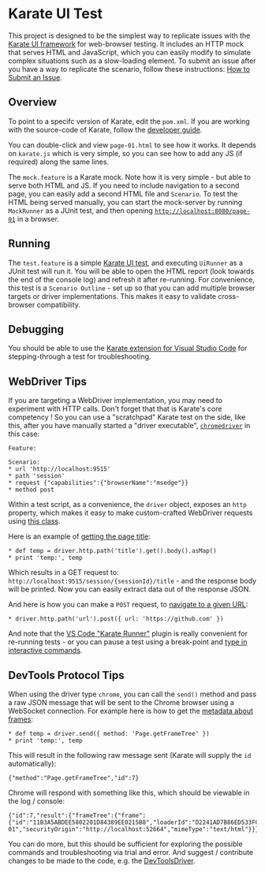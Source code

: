 # Karate UI Test
This project is designed to be the simplest way to replicate issues with the [Karate UI framework](https://github.com/intuit/karate/tree/master/karate-core) for web-browser testing. It includes an HTTP mock that serves HTML and JavaScript, which you can easily modify to simulate complex situations such as a slow-loading element. To submit an issue after you have a way to replicate the scenario, follow these instructions: [How to Submit an Issue](https://github.com/intuit/karate/wiki/How-to-Submit-an-Issue).

## Overview
To point to a specifc version of Karate, edit the `pom.xml`. If you are working with the source-code of Karate, follow the [developer guide](https://github.com/intuit/karate/wiki/Developer-Guide).

You can double-click and view `page-01.html` to see how it works. It depends on `karate.js` which is very simple, so you can see how to add any JS (if required) along the same lines.

The `mock.feature` is a Karate mock. Note how it is very simple - but able to serve both HTML and JS. If you need to include navigation to a second page, you can easily add a second HTML file and `Scenario`. To test the HTML being served manually, you can start the mock-server by running `MockRunner` as a JUnit test, and then opening [`http://localhost:8080/page-01`](http://localhost:8080/page-01) in a browser.

## Running
The `test.feature` is a simple [Karate UI test](https://github.com/intuit/karate/tree/master/karate-core), and executing `UiRunner` as a JUnit test will run it. You will be able to open the HTML report (look towards the end of the console log) and refresh it after re-running. For convenience, this test is a `Scenario Outline` - set up so that you can add multiple browser targets or driver implementations. This makes it easy to validate cross-browser compatibility.

## Debugging
You should be able to use the [Karate extension for Visual Studio Code](https://github.com/intuit/karate/wiki/IDE-Support#vs-code-karate-plugin) for stepping-through a test for troubleshooting.

## WebDriver Tips
If you are targeting a WebDriver implementation, you may need to experiment with HTTP calls. Don't forget that that is Karate's core competency ! So you can use a "scratchpad" Karate test on the side, like this, after you have manually started a "driver executable", [`chromedriver`](https://chromedriver.chromium.org) in this case:

```cucumber
Feature:

Scenario:
* url 'http://localhost:9515'
* path 'session'
* request {"capabilities":{"browserName":"msedge"}}
* method post
```

Within a test script, as a convenience, the `driver` object, exposes an `http` property, which makes it easy to make custom-crafted WebDriver requests using [this class](../../karate-core/src/main/java/com/intuit/karate/Http.java).

Here is an example of [getting the page title](https://w3c.github.io/webdriver/#get-title):

```cucumber
* def temp = driver.http.path('title').get().body().asMap()
* print 'temp:', temp
```

Which results in a GET request to: `http://localhost:9515/session/{sessionId}/title` - and the response body will be printed. Now you can easily extract data out of the response JSON.

And here is how you can make a `POST` request, to [navigate to a given URL](https://w3c.github.io/webdriver/#navigate-to):

```cucumber
* driver.http.path('url').post({ url: 'https://github.com' })
```

And note that the [VS Code "Karate Runner"](https://github.com/intuit/karate/wiki/IDE-Support#vs-code-karate-plugin) plugin is really convenient for re-running tests - or you can pause a test using a break-point and [type in interactive commands](https://twitter.com/KarateDSL/status/1167533484560142336).

## DevTools Protocol Tips
When using the driver type `chrome`, you can call the `send()` method and pass a raw JSON message that will be sent to the Chrome browser using a WebSocket connection. For example here is how to get the [metadata about frames](https://chromedevtools.github.io/devtools-protocol/tot/Page/#method-getFrameTree):

```cucumber
* def temp = driver.send({ method: 'Page.getFrameTree' })
* print 'temp:', temp
```

This will result in the following raw message sent (Karate will supply the `id` automatically):

```
{"method":"Page.getFrameTree","id":7}
```

Chrome will respond with something like this, which should be viewable in the log / console:

```
{"id":7,"result":{"frameTree":{"frame":{"id":"11B3A5ABDEE5802201D84389EE0215B8","loaderId":"D2241AD7B86ED533F095F907A78A1208","url":"http://localhost:52664/page-01","securityOrigin":"http://localhost:52664","mimeType":"text/html"}}}}
```

You can do more, but this should be sufficient for exploring the possible commands and troubleshooting via trial and error. And suggest / contribute changes to be made to the code, e.g. the [DevToolsDriver](../../karate-core/src/main/java/com/intuit/karate/driver/DevToolsDriver.java).